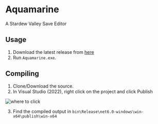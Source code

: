 ﻿# Aquamarine

A Stardew Valley Save Editor

## Usage

1. Download the latest release from [here](https://github.com/anotherpillow/Aquamarine/releases)
1. Run `Aquamarine.exe`.

## Compiling

1. Clone/Download the source.
1. In Visual Studio (2022), right click on the project and click Publish 

![where to click](https://i.imgur.com/vXxJwDQ.png)

3. Find the compiled output in `bin\Release\net6.0-windows\win-x64\publish\win-x64`
